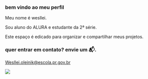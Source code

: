 ### bem vindo ao meu perfil 

Meu nome é wesllei.

Sou aluno do ALURA e estudante da 2ª série.

Este espaço é edicado para organizar e compartilhar meus projetos.

### quer entrar em contato? envie um 📬.

Wesllei.oleinik@escola.pr.gov.br

![](https://media.tenor.com/mOR-MnUI3QEAAAAM/confused-white-persian-guardian.gif)
